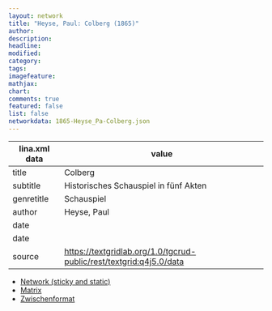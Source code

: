 ```yaml
---
layout: network
title: "Heyse, Paul: Colberg (1865)"
author:
description:
headline:
modified:
category:
tags:
imagefeature: 
mathjax: 
chart: 
comments: true
featured: false
list: false
networkdata: 1865-Heyse_Pa-Colberg.json
---
```

lina.xml data  | value
------------- | -------------
title|Colberg
subtitle|Historisches Schauspiel in fünf Akten
genretitle|Schauspiel
author|Heyse, Paul
date|
date|
source|https://textgridlab.org/1.0/tgcrud-public/rest/textgrid:q4j5.0/data


* [Network (sticky and static)](/network47)
* [Matrix](/matrix47)
* [Zwischenformat](/lina47 )
